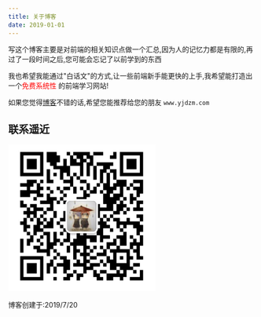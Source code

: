 ```yaml
---
title: 关于博客
date: 2019-01-01
---
```

写这个博客主要是对前端的相关知识点做一个汇总,因为人的记忆力都是有限的,再过了一段时间之后,您可能会忘记了以前学到的东西

我也希望我能通过"白话文"的方式,让一些前端新手能更快的上手,我希望能打造出一个<font color=#FF0000>免费系统性 </font>的前端学习网站!

如果您觉得[博客](http://www.yjdzm.com)不错的话,希望您能推荐给您的朋友 `www.yjdzm.com`

## 联系遥近  ##
<img src="my.png" width="300" height="300">

博客创建于:2019/7/20
